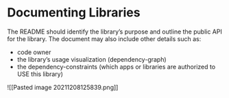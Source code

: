 # Documenting Libraries

The README should identify the library’s purpose and outline the public API for the library. The document may also include other details such as:

- code owner
- the library’s usage visualization (dependency-graph)
- the dependency-constraints (which apps or libraries are authorized to USE this library)

![[Pasted image 20211208125839.png]]